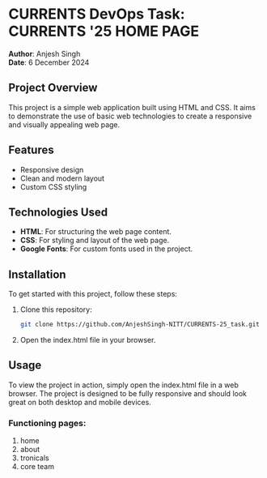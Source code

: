 # CURRENTS DevOps Task: CURRENTS '25 HOME PAGE

**Author**: Anjesh Singh  
**Date**: 6 December 2024

## Project Overview

This project is a simple web application built using HTML and CSS. It aims to demonstrate the use of basic web technologies to create a responsive and visually appealing web page.

## Features

- Responsive design
- Clean and modern layout
- Custom CSS styling

## Technologies Used

- **HTML**: For structuring the web page content.
- **CSS**: For styling and layout of the web page.
- **Google Fonts**: For custom fonts used in the project.

## Installation

To get started with this project, follow these steps:

1. Clone this repository:
   ```bash
   git clone https://github.com/AnjeshSingh-NITT/CURRENTS-25_task.git
2. Open the index.html file in your browser.
   
## Usage
To view the project in action, simply open the index.html file in a web browser. The project is designed to be fully responsive and should look great on both desktop and mobile devices.

### Functioning pages:
1. home
2. about
3. tronicals
4. core team


